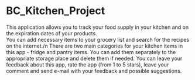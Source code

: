 # BC_Kitchen_Project

This application allows you to track your food supply in your kitchen and on the expiration dates of your products.<br/>
You can add necessary items to your grocery list and search for the recipes on the internet./n
There are two main categories  for your kitchen items in this app - fridge and pantry items.
You can add them separately to the appropriate storage place and delete them if needed.
You can leave your feedback about this app, rate the app (from 1 to 5 stars), leave your comment and send 
e-mail with your feedback and possible suggestions.
